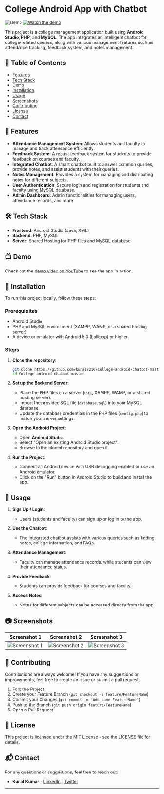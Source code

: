 

# College Android App with Chatbot

![Demo](https://img.shields.io/badge/YouTube-Demo-red?style=flat-square&logo=youtube&logoColor=white)
[![Watch the demo](https://img.shields.io/badge/YouTube-Demo-red?style=flat-square&logo=youtube&logoColor=white)](https://youtu.be/0ObM8CKZnGE)

This project is a college management application built using **Android Studio**, **PHP**, and **MySQL**. The app integrates an intelligent chatbot for college-related queries, along with various management features such as attendance tracking, feedback system, and notes management.

## 📜 Table of Contents

- [Features](#features)
- [Tech Stack](#tech-stack)
- [Demo](#demo)
- [Installation](#installation)
- [Usage](#usage)
- [Screenshots](#screenshots)
- [Contributing](#contributing)
- [License](#license)
- [Contact](#contact)

## 🚀 Features

- **Attendance Management System**: Allows students and faculty to manage and track attendance efficiently.
- **Feedback System**: A robust feedback system for students to provide feedback on courses and faculty.
- **Integrated Chatbot**: A smart chatbot built to answer common queries, provide notes, and assist students with their queries.
- **Notes Management**: Provides a system for managing and distributing notes for different subjects.
- **User Authentication**: Secure login and registration for students and faculty using MySQL database.
- **Admin Dashboard**: Admin functionalities for managing users, attendance records, and more.

## 🛠 Tech Stack

- **Frontend**: Android Studio (Java, XML)
- **Backend**: PHP, MySQL
- **Server**: Shared Hosting for PHP files and MySQL database

## 📺 Demo

Check out the [demo video on YouTube](https://youtu.be/0ObM8CKZnGE) to see the app in action.

## 📝 Installation

To run this project locally, follow these steps:

### Prerequisites

- Android Studio
- PHP and MySQL environment (XAMPP, WAMP, or a shared hosting server)
- A device or emulator with Android 5.0 (Lollipop) or higher

### Steps

1. **Clone the repository**:

    ```bash
    git clone https://github.com/kunal7216/College-android-chatbot-master.git
    cd College-android-chatbot-master
    ```

2. **Set up the Backend Server**:
    - Place the PHP files on a server (e.g., XAMPP, WAMP, or a shared hosting server).
    - Import the provided SQL file (`database.sql`) into your MySQL database.
    - Update the database credentials in the PHP files (`config.php`) to match your server settings.

3. **Open the Android Project**:
    - Open **Android Studio**.
    - Select "Open an existing Android Studio project".
    - Browse to the cloned repository and open it.

4. **Run the Project**:
    - Connect an Android device with USB debugging enabled or use an Android emulator.
    - Click on the "Run" button in Android Studio to build and install the app.

## 📱 Usage

1. **Sign Up / Login**:
   - Users (students and faculty) can sign up or log in to the app.
  
2. **Use the Chatbot**:
   - The integrated chatbot assists with various queries such as finding notes, college information, and FAQs.

3. **Attendance Management**:
   - Faculty can manage attendance records, while students can view their attendance status.

4. **Provide Feedback**:
   - Students can provide feedback for courses and faculty.

5. **Access Notes**:
   - Notes for different subjects can be accessed directly from the app.

## 📷 Screenshots

| Screenshot 1 | Screenshot 2 | Screenshot 3 |
|--------------|--------------|--------------|
| ![Screenshot 1](path_to_screenshot1) | ![Screenshot 2](path_to_screenshot2) | ![Screenshot 3](path_to_screenshot3) |

## 🤝 Contributing

Contributions are always welcome! If you have any suggestions or improvements, feel free to create an issue or submit a pull request.

1. Fork the Project
2. Create your Feature Branch (`git checkout -b feature/FeatureName`)
3. Commit your Changes (`git commit -m 'Add some FeatureName'`)
4. Push to the Branch (`git push origin feature/FeatureName`)
5. Open a Pull Request

## 📄 License

This project is licensed under the MIT License - see the [LICENSE](LICENSE) file for details.

## 📬 Contact

For any questions or suggestions, feel free to reach out:

- **Kunal Kumar** - [LinkedIn](https://www.linkedin.com/in/kunal-kumar-468415229/) | [Twitter](https://twitter.com/kunal7216)

---

